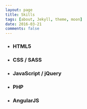 ```yaml
---
layout: page
title: Skills
tags: [about, Jekyll, theme, moon]
date: 2016-03-21
comments: false
---
```


<html>
<body>
<center>
      


</center>
</body>
</html>



<section id="services">
    <div class="container">
        <div class="row">
            <div class="col-lg-12 text-center">
            </div>
        </div>
    </div>


<div class="container">
    <div class="row">
    <div class="col-lg-4 col-md-6 text-center">
    <div class="service-box">
<ul class="skills-bar-container">

<li>
    <div class="progressbar-title">
    <h3>HTML5</h3>
    <span class="percent" id="html-pourcent"></span>
    </div>
    <div class="bar-container">
    <span class="progressbar progressred" id="progress-html"></span>
    </div>
</li>
<li>
    <div class="progressbar-title">
    <h3>CSS / SASS</h3>
    <span class="percent" id="css-pourcent"></span>
    </div>
    <div class="bar-container">
    <span class="progressbar progressblue" id="progress-css"></span>
    </div>
</li>

<li>
    <div class="progressbar-title">
    <h3>JavaScript / jQuery</h3>
    <span class="percent" id="javascript-pourcent"></span>
    </div>
    <div class="bar-container">
    <span class="progressbar progresspurple" id="progress-javascript"></span>
    </div>
</li>

<li>
    <div class="progressbar-title">
    <h3>PHP</h3>
    <span class="percent" id="php-pourcent"></span>
    </div>
    <div class="bar-container">
    <span class="progressbar progressorange" id="progress-php"></span>
    </div>
</li>

<li>
    <div class="progressbar-title">
    <h3>AngularJS</h3>
    <span class="percent" id="angular-pourcent"></span>
    </div>
    <div class="bar-container">
    <span class="progressbar progressgreen" id="progress-angular"></span>
    </div>
</li>

</ul>
        
</div>
</div>
</div>
</div>



<script>
var lang = {
  "html": "100%",
  "css": "90%",
  "javascript": "70%",
  "php": "55%",
  "angular": "65%"
};

var multiply = 4;

$.each( lang, function( language, pourcent) {

  var delay = 700;
  
  setTimeout(function() {
    $('#'+language+'-pourcent').html(pourcent);
  },delay*multiply);
  
  multiply++;

});
</script>
    
<!-- <div class="container">
  <div class="row">
      <div class="col-lg-4 col-md-6 text-center">
      <div class="service-box">
        <i class="fa fa-4x fa-wrench wow bounceIn text-primary"></i>
        <h3>Software Tools </h3>
        <h4 class="text-muted"> - ROS</h4>
        <h4 class="text-muted"> - Gazebo</h4>
        <h4 class="text-muted"> - Solidworks</h4>
        <h4 class="text-muted"> - Catia</h4>
        <h4 class="text-muted"> - ANSYS</h4>
      </div>
    </div>


<div class="col-lg-4 col-md-6 text-center">
        <div class="service-box">
                    <i class="fa fa-4x fa-code wow bounceIn text-primary" data-wow-delay=".1s"></i>
                    <h3>Programming Languages</h3>

                    <h4 class="text-muted"> - Python</h4>
                    <h4 class="text-muted"> - C/C++</h4>
                    <h4 class="text-muted"> - MATLAB</h4>
                    <h4 class="text-muted"> - JavaScript</h4>
                    <h4 class="text-muted"> - HTML</h4>
                </div>
            </div>

            
<div class="col-lg-4 col-md-6 text-center">
                <div class="service-box">
                    <i class="fa fa-4x fa-plus wow bounceIn text-primary" data-wow-delay=".2s"></i>
                    <h3>Libraries</h3>
                    
                    <h4 class="text-muted"> - OpenCV</h4>
                    <h4 class="text-muted"> - Scikit Learn</h4>
                    <h4 class="text-muted"> - Tensor Flow</h4>
                    <h4 class="text-muted"> - Keras</h4>
                    
                </div>
            </div>
            
        </div>
    </div> -->
</section>
